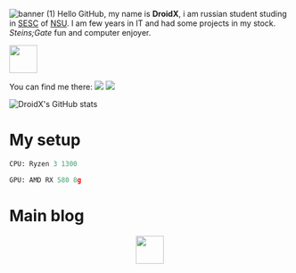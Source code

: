 ![banner (1)](https://user-images.githubusercontent.com/52743561/200163837-0efe8a85-8eb2-4e59-8cfe-b0e8de903e56.png)
Hello GitHub, my name is **DroidX**, i am russian student studing in [SESC](https://sesc.nsu.ru/) of [NSU](https://www.nsu.ru/n/). I am few years in IT and had some projects in my stock. *Steins;Gate* fun and computer enjoyer.

[<img src="https://img.shields.io/badge/CodeDroidX-site-%20red" height="50"/>](https://codedroidx.pages.dev)

You can find me there: [![](https://img.shields.io/badge/Telegram-blue.svg)](https://t.me/tg_droid_x) [![](https://img.shields.io/badge/Habr-cyan.svg)](https://habr.com/ru/users/CodeDroidX/)

![DroidX's GitHub stats](https://github-readme-stats.vercel.app/api?username=CodeDruidX&title_color=ff0000&text_color=ffffff&icon_color=ff0000&bg_color=000000&show_icons=true)
# My setup
```python
CPU: Ryzen 3 1300

GPU: AMD RX 580 8g
```
# Main blog

[<center><img src="https://img.shields.io/badge/Habr-cyan" height="50" /></center>](https://habr.com/ru/users/CodeDroidX/)
